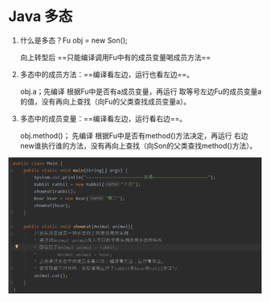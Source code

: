 # Java 多态

1. 什么是多态？Fu obj = new Son();

   向上转型后 ==只能编译调用Fu中有的成员变量喝成员方法==

2. 多态中的成员方法：==编译看左边，运行也看左边==。

   obj.a；先编译 根据Fu中是否有a成员变量，再运行 取等号左边Fu的成员变量a的值，没有再向上查找（向Fu的父类查找成员变量a）。

3. 多态中的成员变量：==编译看左边，运行看右边==。

   obj.method()； 先编译 根据Fu中是否有method()方法决定，再运行 右边new谁执行谁的方法，没有再向上查找（向Son的父类查找method()方法）。

![image-20210122071920360](image-20210122071920360.png)